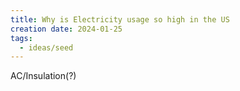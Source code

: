 ```yaml
---
title: Why is Electricity usage so high in the US
creation date: 2024-01-25
tags:
  - ideas/seed
---
```

AC/Insulation(?)